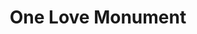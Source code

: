 ---
pid: CH10
title: One Love Monument
location_transcription: Market St + 17th
zipcode: '10026'
outside_phl: 'New York NY '
neighborhood: 
age: '53'
age_range: 50-59
instagram: 
image_file_name: CH_10.jpg
proposal_transcription: 
topic: Love
topic_summary: '0'
type: Concrete
keywords_other: heart
credit: Amsley Tracey
image_labels: 
twitter: 
facebook: 
permalink: "/monuments/ch10/"
layout: item-page
---
